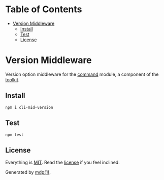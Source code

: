 Table of Contents
=================

* [Version Middleware](#version-middleware)
  * [Install](#install)
  * [Test](#test)
  * [License](#license)

Version Middleware
==================

Version option middleware for the [command](https://github.com/freeformsystems/cli-command) module, a component of the [toolkit](https://github.com/freeformsystems/cli-toolkit).

## Install

```
npm i cli-mid-version
```

## Test

```
npm test
```

## License

Everything is [MIT](http://en.wikipedia.org/wiki/MIT_License). Read the [license](https://github.com/freeformsystems/cli-mid-version/blob/master/LICENSE) if you feel inclined.

Generated by [mdp(1)](https://github.com/freeformsystems/mdp).

[toolkit]: https://github.com/freeformsystems/cli-toolkit
[command]: https://github.com/freeformsystems/cli-command
